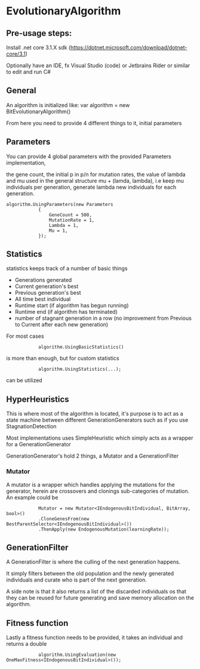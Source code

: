# EvolutionaryAlgorithm
 
## Pre-usage steps:

Install .net core 3.1.X sdk (https://dotnet.microsoft.com/download/dotnet-core/3.1)

Optionally have an IDE, fx Visual Studio (code) or Jetbrains Rider or similar to edit and run C#

## General
An algorithm is initialized like:
    var algorithm = new BitEvolutionaryAlgorithm<IBitIndividual>()
 
 From here you need to provide 4 different things to it, initial parameters
 
## Parameters

You can provide 4 global parameters with the provided Parameters implementation,

the gene count, the initial p in p/n for mutation rates, the value of lambda and mu used in the general structure mu + (lamda, lambda), i.e keep mu individuals per generation, generate lambda new individuals for each generation.

    algorithm.UsingParameters(new Parameters
                {
                    GeneCount = 500,
                    MutationRate = 1,
                    Lambda = 1,
                    Mu = 1,
                });


## Statistics

statistics keeps track of a number of basic things

- Generations generated
- Current generation's best
- Previous generation's best
- All time best individual
- Runtime start (if algorithm has begun running)
- Runtime end (if algorithm has terminated)
- number of stagnant generation in a row (no improvement from Previous to Current after each new generation)

For most cases 

                algorithm.UsingBasicStatistics()
                
is more than enough, but for custom statistics

                algorithm.UsingStatistics(...);
                
 can be utilized
 
## HyperHeuristics

This is where most of the algorithm is located, it's purpose is to act as a state machine between different GenerationGenerators such as if you use StagnationDetection

Most implementations uses SimpleHeuristic which simply acts as a wrapper for a GenerationGenerator

GenerationGenerator's hold 2 things, a Mutator and a GenerationFilter

### Mutator
A mutator is a wrapper which handles applying the mutations for the generator, herein are crossovers and clonings sub-categories of mutation. An example could be

                Mutator = new Mutator<IEndogenousBitIndividual, BitArray, bool>()
                .CloneGenesFrom(new BestParentSelector<IEndogenousBitIndividual>())
                .ThenApply(new EndogenousMutation(learningRate));
     
## GenerationFilter

A GenerationFilter is where the culling of the next generation happens.

It simply filters between the old population and the newly generated individuals and curate who is part of the next generation.

A side note is that it also returns a list of the discarded individuals os that they can be reused for future generating and save memory allocation on the algorithm.

## Fitness function

Lastly a fitness function needs to be provided, it takes an individual and returns a double

                algorithm.UsingEvaluation(new OneMaxFitness<IEndogenousBitIndividual>());
